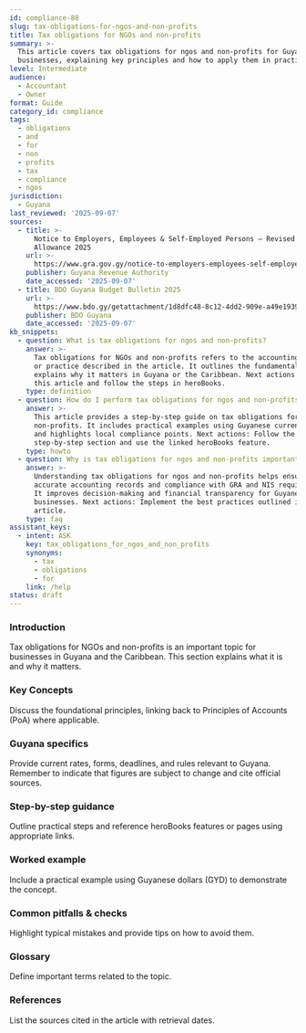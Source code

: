 ```yaml
---
id: compliance-88
slug: tax-obligations-for-ngos-and-non-profits
title: Tax obligations for NGOs and non-profits
summary: >-
  This article covers tax obligations for ngos and non-profits for Guyanese
  businesses, explaining key principles and how to apply them in practice.
level: Intermediate
audience:
  - Accountant
  - Owner
format: Guide
category_id: compliance
tags:
  - obligations
  - and
  - for
  - non
  - profits
  - tax
  - compliance
  - ngos
jurisdiction:
  - Guyana
last_reviewed: '2025-09-07'
sources:
  - title: >-
      Notice to Employers, Employees & Self-Employed Persons – Revised Personal
      Allowance 2025
    url: >-
      https://www.gra.gov.gy/notice-to-employers-employees-self-employed-persons-revised-personal-allowance-and-deductions-for-income-tax-2025-copy/
    publisher: Guyana Revenue Authority
    date_accessed: '2025-09-07'
  - title: BDO Guyana Budget Bulletin 2025
    url: >-
      https://www.bdo.gy/getattachment/1d8dfc48-8c12-4dd2-909e-a49e19392cf4/BDO-Guyana-Budget-Bulletin-2025.pdf
    publisher: BDO Guyana
    date_accessed: '2025-09-07'
kb_snippets:
  - question: What is tax obligations for ngos and non-profits?
    answer: >-
      Tax obligations for NGOs and non-profits refers to the accounting concept
      or practice described in the article. It outlines the fundamentals and
      explains why it matters in Guyana or the Caribbean. Next actions: Read
      this article and follow the steps in heroBooks.
    type: definition
  - question: How do I perform tax obligations for ngos and non-profits in heroBooks?
    answer: >-
      This article provides a step-by-step guide on tax obligations for ngos and
      non-profits. It includes practical examples using Guyanese currency (GYD)
      and highlights local compliance points. Next actions: Follow the
      step-by-step section and use the linked heroBooks feature.
    type: howto
  - question: Why is tax obligations for ngos and non-profits important?
    answer: >-
      Understanding tax obligations for ngos and non-profits helps ensure
      accurate accounting records and compliance with GRA and NIS requirements.
      It improves decision-making and financial transparency for Guyanese
      businesses. Next actions: Implement the best practices outlined in the
      article.
    type: faq
assistant_keys:
  - intent: ASK
    key: tax_obligations_for_ngos_and_non_profits
    synonyms:
      - tax
      - obligations
      - for
    link: /help
status: draft
---
```


### Introduction
Tax obligations for NGOs and non-profits is an important topic for businesses in Guyana and the Caribbean. This section explains what it is and why it matters.

### Key Concepts
Discuss the foundational principles, linking back to Principles of Accounts (PoA) where applicable.

### Guyana specifics
Provide current rates, forms, deadlines, and rules relevant to Guyana. Remember to indicate that figures are subject to change and cite official sources.

### Step-by-step guidance
Outline practical steps and reference heroBooks features or pages using appropriate links.

### Worked example
Include a practical example using Guyanese dollars (GYD) to demonstrate the concept.

### Common pitfalls & checks
Highlight typical mistakes and provide tips on how to avoid them.

### Glossary
Define important terms related to the topic.

### References
List the sources cited in the article with retrieval dates.
